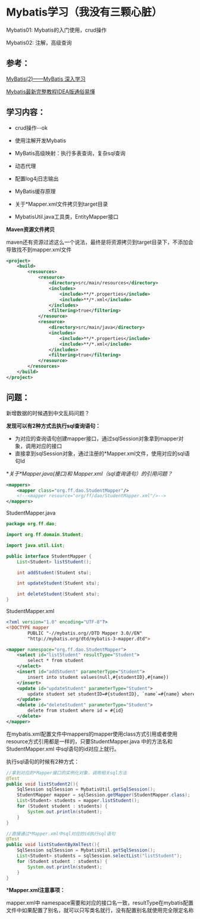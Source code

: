 # Mybatis学习（我没有三颗心脏）

Mybatis01: Mybatis的入门使用，crud操作

Mybatis02: 注解，高级查询



## 参考：

[MyBatis(2)——MyBatis 深入学习](https://www.cnblogs.com/wmyskxz/p/8877109.html)

[Mybatis最新完整教程IDEA版通俗易懂](https://www.bilibili.com/video/BV1NE411Q7Nx?p=12)

## 学习内容：

- crud操作--ok
- 使用注解开发Mybatis

- MyBatis高级映射：执行多表查询，复杂sql查询

- 动态代理

- 配置log4j日志输出

- MyBatis缓存原理
- 关于*Mapper.xml文件拷贝到target目录
- MybatisUtil.java工具类，EntityMapper接口



**Maven资源文件拷贝**

maven还有资源过滤这么一个说法，最终是将资源拷贝到target目录下，不添加会导致找不到mapper.xml文件

```xml
<project>
	<build>
        <resources>
            <resource>
                <directory>src/main/resources</directory>
                <includes>
                    <include>**/*.properties</include>
                    <include>**/*.xml</include>
                </includes>
                <filtering>true</filtering>
            </resource>
            <resource>
                <directory>src/main/java</directory>
                <includes>
                    <include>**/*.properties</include>
                    <include>**/*.xml</include>
                </includes>
                <filtering>true</filtering>
            </resource>
        </resources>
    </build>
</project>
```





## 问题：

新增数据的时候遇到中文乱码问题？

**发现可以有2种方式去执行sql查询语句：**

- 为对应的查询语句创建mapper接口，通过sqlSession对象拿到mapper对象，调用对应的接口
- 直接拿到sqlSession对象，通过注册的*Mapper.xml文件，使用对应的sql语句Id

**关于*Mapper.java(接口)和 *Mapper.xml（sql查询语句）的引用问题？**

```xml
<mappers>
    <mapper class="org.ff.dao.StudentMapper"/>
    <!--<mapper resource="org/ff/dao/StudentMapper.xml"/>-->
</mappers>
```

StudentMapper.java

```java
package org.ff.dao;

import org.ff.domain.Student;

import java.util.List;

public interface StudentMapper {
    List<Student> listStudent();

    int addStudent(Student stu);

    int updateStudent(Student stu);

    int deleteStudent(Student stu);
}
```

 StudentMapper.xml

```xml
<?xml version="1.0" encoding="UTF-8"?>
<!DOCTYPE mapper
        PUBLIC "-//mybatis.org//DTD Mapper 3.0//EN"
        "http://mybatis.org/dtd/mybatis-3-mapper.dtd">

<mapper namespace="org.ff.dao.StudentMapper">
    <select id="listStudent" resultType="Student">
        select * from student
    </select>
    <insert id="addStudent" parameterType="Student">
        insert into student values(null,#{studentID},#{name})
    </insert>
    <update id="updateStudent" parameterType="Student">
        update student set studentID=#{studentID}, `name`=#{name} where id=#{id};
    </update>
    <delete id="deleteStudent" parameterType="Student">
        delete from student where id = #{id}
    </delete>
</mapper>
```

在mybatis.xml配置文件中mappers的mapper使用class方式引用或者使用resource方式引用都是一样的，只要StudentMapper.java 中的方法名和 StudentMapper.xml 中sql语句的id对应上就行。

执行sql语句的时候有2种方式：

```java
//拿到对应的*Mapper接口的实例化对象，调用相关sql方法
@Test
public void listStudent2(){
    SqlSession sqlSession = MybatisUtil.getSqlSession();
    StudentMapper mapper = sqlSession.getMapper(StudentMapper.class);
    List<Student> students = mapper.listStudent();
    for (Student student : students) {
        System.out.println(student);
    }
}

//直接通过*Mapper.xml中sql对应的id执行sql语句
@Test
public void listStudentByXmlTest(){
    SqlSession sqlSession = MybatisUtil.getSqlSession();
    List<Student> students = sqlSession.selectList("listStudent");
    for (Student student : students) {
        System.out.println(student);
    }
}
```

***Mapper.xml注意事项：**

mapper.xml中 namespace需要和对应的接口名一致，resultType在mybatis配置文件中如果配置了别名，就可以只写类名就行，没有配置别名就使用完全限定名称

